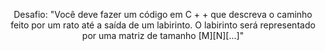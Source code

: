 <p align="center">Desafio: "Você deve fazer um código em C + + que descreva o caminho feito por um rato até a saída
de um labirinto. O labirinto será representado por uma matriz de tamanho [M][N][...]" </p>
